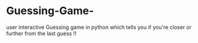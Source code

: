 # Guessing-Game-
user interactive Guessing game in python which tells you if you're closer or further from the last guess !!
